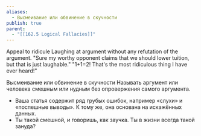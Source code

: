 ```yaml
---
aliases:
  - Высмеивание или обвинение в скучности
publish: true
parent:
  - "[[162.5 Logical Fallacies]]"
---
```

Appeal to ridicule
Laughing at argument without any refutation of the argument.
"Sure my worthy opponent claims that we should lower tuition, but that is just laughable."
"1+1=2! That's the most ridiculous thing I have ever heard!"

Высмеивание или обвинение в скучности
Называть аргумент или человека смешным или нудным без опровержения самого аргумента.
- Ваша статья содержит ряд грубых ошибок, например «слухи» и «поспешные выводы».
К тому же, она основана на искажённых данных.
- Ты такой смешной, и говоришь, как заучка. Ты в жизни всегда такой зануда?